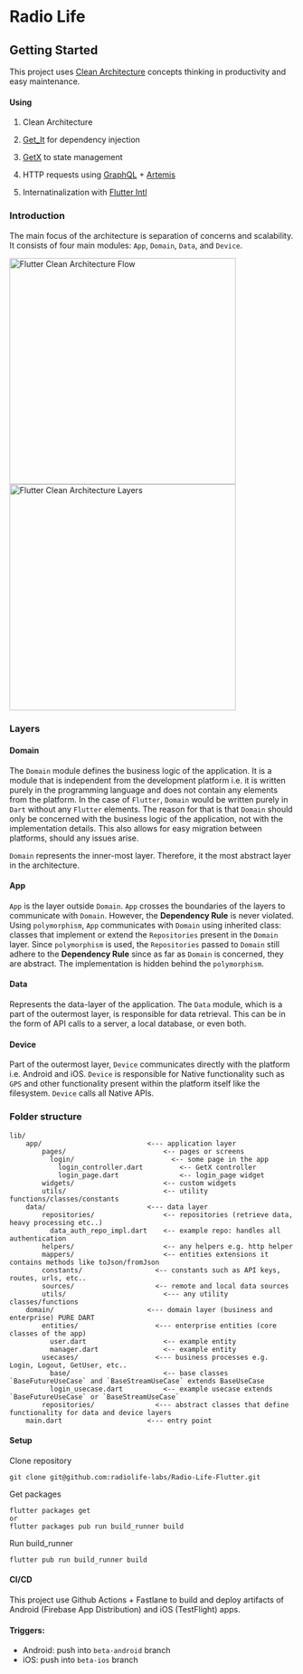 # Radio Life 

## Getting Started

This project uses [Clean Architecture](https://blog.cleancoder.com/uncle-bob/2012/08/13/the-clean-architecture.html) concepts thinking in productivity and easy maintenance.

#### Using

1. Clean Architecture

2. [Get_It](https://pub.dev/packages/get_it) for dependency injection

3. [GetX](https://pub.dev/packages/get) to state management

4. HTTP requests using [GraphQL](https://pub.dev/packages/graphql) + [Artemis](https://pub.dev/packages/artemis)

5. Internatinalization with [Flutter Intl](https://plugins.jetbrains.com/plugin/13666-flutter-intl)

### Introduction
The main focus of the architecture is separation of concerns and scalability. It consists of four main modules: `App`, `Domain`, `Data`, and `Device`.

<img src="https://gitlab.com/snowman-labs/flutter-devs/project_sample_base/-/raw/master/img/flutter_clean_architecture.png" alt="Flutter Clean Architecture Flow" width="400"/>

<img src="https://gitlab.com/snowman-labs/flutter-devs/project_sample_base/-/raw/master/img/flutter_clean_architecture_layers.png" alt="Flutter Clean Architecture Layers" width="400"/>

### Layers

#### Domain
The `Domain` module defines the business logic of the application. It is a module that is independent from the development platform i.e. it is written purely in the programming language and does not contain any elements from the platform. In the case of `Flutter`, `Domain` would be written purely in `Dart` without any `Flutter` elements. The reason for that is that `Domain` should only be concerned with the business logic of the application, not with the implementation details. This also allows for easy migration between platforms, should any issues arise.

`Domain` represents the inner-most layer. Therefore, it the most abstract layer in the architecture.

#### App
`App` is the layer outside `Domain`. `App` crosses the boundaries of the layers to communicate with `Domain`. However, the **Dependency Rule** is never violated. Using `polymorphism`, `App` communicates with `Domain` using inherited class: classes that implement or extend the `Repositories` present in the `Domain` layer. Since `polymorphism` is used, the `Repositories` passed to `Domain` still adhere to the **Dependency Rule** since as far as `Domain` is concerned, they are abstract. The implementation is hidden behind the `polymorphism`.

#### Data
Represents the data-layer of the application. The `Data` module, which is a part of the outermost layer, is responsible for data retrieval. This can be in the form of API calls to a server, a local database, or even both.

#### Device
Part of the outermost layer, `Device` communicates directly with the platform i.e. Android and iOS. `Device` is responsible for Native functionality such as `GPS` and other functionality present within the platform itself like the filesystem. `Device` calls all Native APIs.

### Folder structure

```
lib/
    app/                          <--- application layer
        pages/                        <-- pages or screens
          login/                        <-- some page in the app
            login_controller.dart         <-- GetX controller
            login_page.dart               <-- login_page widget
        widgets/                      <-- custom widgets
        utils/                        <-- utility functions/classes/constants
    data/                         <--- data layer
        repositories/                 <-- repositories (retrieve data, heavy processing etc..)
          data_auth_repo_impl.dart    <-- example repo: handles all authentication
        helpers/                      <-- any helpers e.g. http helper
        mappers/                      <-- entities extensions it contains methods like toJson/fromJson
        constants/                  <-- constants such as API keys, routes, urls, etc..
        sources/                    <-- remote and local data sources
        utils/                        <--- any utility classes/functions
    domain/                       <--- domain layer (business and enterprise) PURE DART
        entities/                   <--- enterprise entities (core classes of the app)
          user.dart                   <-- example entity
          manager.dart                <-- example entity
        usecases/                   <--- business processes e.g. Login, Logout, GetUser, etc..
          base/                       <-- base classes `BaseFutureUseCase` and `BaseStreamUseCase` extends BaseUseCase
          login_usecase.dart          <-- example usecase extends `BaseFutureUseCase` or `BaseStreamUseCase`
        repositories/               <--- abstract classes that define functionality for data and device layers
    main.dart                     <--- entry point

```

#### Setup

Clone repository

```
git clone git@github.com:radiolife-labs/Radio-Life-Flutter.git
```

Get packages
```
flutter packages get
or
flutter packages pub run build_runner build  
```

Run build_runner
```
flutter pub run build_runner build
```

#### CI/CD

This project use Github Actions + Fastlane to build and deploy artifacts of Android (Firebase App Distribution) and iOS (TestFlight) apps.

#### Triggers:
 - Android: push into `beta-android` branch
 - iOS: push into `beta-ios` branch
